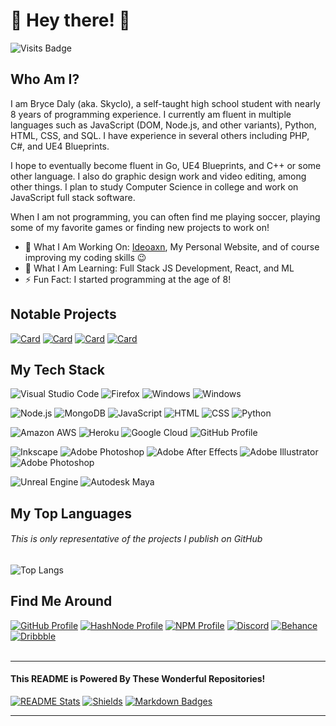<html align="left">
<h1>👋 Hey there! 👋 </h1>

![Visits Badge](https://badges.pufler.dev/visits/skyclo/git-badges)

<h2>Who Am I?</h2>
<p>I am Bryce Daly (aka. Skyclo), a self-taught high school student with nearly 8 years of programming experience. I currently am fluent in multiple languages such as JavaScript (DOM, Node.js, and other variants), Python, HTML, CSS, and SQL. I have experience in several others including PHP, C#, and UE4 Blueprints.</p>

<p>I hope to eventually become fluent in Go, UE4 Blueprints, and C++ or some other language. I also do graphic design work and video editing, among other things. I plan to study Computer Science in college and work on JavaScript full stack software.</p>

<p>When I am not programming, you can often find me playing soccer, playing some of my favorite games or finding new projects to work on!</p>

- 🚀 What I Am Working On: [Ideoaxn](https://github.com/ideoxan), My Personal Website, and of course improving my coding skills 😉
- 🌱 What I Am Learning: Full Stack JS Development, React, and ML
- ⚡ Fun Fact: I started programming at the age of 8!

<h2>Notable Projects</h2>

[![Card](https://github-readme-stats.vercel.app/api/pin/?username=ideoxan&repo=ideoxan)](https://github.com/ideoxan/ideoxan)
[![Card](https://github-readme-stats.vercel.app/api/pin/?username=skyclo&repo=node-scdl)](https://github.com/skyclo/node-scdl)
[![Card](https://github-readme-stats.vercel.app/api/pin/?username=skyclo&repo=streamflow)](https://github.com/skyclo/streamflow)
[![Card](https://github-readme-stats.vercel.app/api/pin/?username=calicode-org&repo=calicode-www)](https://github.com/calicode-org/calicode-www)

<h2>My Tech Stack</h2>

![Visual Studio Code](https://img.shields.io/badge/VSCode-blue?logo=visual-studio-code&style=for-the-badge)
![Firefox](https://img.shields.io/badge/Firefox-%23FF7139?logo=firefox-browser&logoColor=white&style=for-the-badge)
![Windows](https://img.shields.io/badge/Windows-blue?logo=windows&style=for-the-badge)
![Windows](https://img.shields.io/badge/Ubuntu-orange?logo=ubuntu&logoColor=white&style=for-the-badge)

![Node.js](https://img.shields.io/badge/node.js-%2343853D?logo=node.js&logoColor=white&style=for-the-badge)
![MongoDB](https://img.shields.io/badge/mongodb-%2347A248?logo=mongodb&logoColor=white&style=for-the-badge)
![JavaScript](https://img.shields.io/badge/JavaScript-%23323330?logo=javascript&logoColor=%23f0db4f&style=for-the-badge)
![HTML](https://img.shields.io/badge/HTML-%23E44D26?logo=html5&logoColor=white&style=for-the-badge)
![CSS](https://img.shields.io/badge/CSS-%232965f1?logo=css3&style=for-the-badge)
![Python](https://img.shields.io/badge/Python-%2314354C?logo=python&logoColor=%23ffd343&style=for-the-badge)

![Amazon AWS](https://img.shields.io/badge/AWS-%23FF9900?logo=amazon-aws&style=for-the-badge)
![Heroku](https://img.shields.io/badge/Heroku-purple?logo=heroku&style=for-the-badge)
![Google Cloud](https://img.shields.io/badge/Google%20Cloud-blue?logo=google-cloud&logoColor=white&style=for-the-badge)
![GitHub Profile](https://img.shields.io/badge/GitHub-%23212121?logo=github&style=for-the-badge)

![Inkscape](https://img.shields.io/badge/Inkscape-grey?logo=inkscape&style=for-the-badge)
![Adobe Photoshop](https://img.shields.io/badge/Adobe%20Photoshop-black?logo=adobe-photoshop&style=for-the-badge)
![Adobe After Effects](https://img.shields.io/badge/Adobe%20After%20Effects-black?logo=adobe-after-effects&style=for-the-badge)
![Adobe Illustrator](https://img.shields.io/badge/Adobe%20Illustrator-black?logo=adobe-illustrator&style=for-the-badge)
![Adobe Photoshop](https://img.shields.io/badge/Adobe%20Photoshop-black?logo=adobe-photoshop&style=for-the-badge)

![Unreal Engine](https://img.shields.io/badge/UE4-black?logo=unreal-engine&logoColor=white&style=for-the-badge)
![Autodesk Maya](https://img.shields.io/badge/Autodesk%20Maya-%230696D7?logo=autodesk&logoColor=white&style=for-the-badge)

<h2>My Top Languages</h2>
<h6><em>This is only representative of the projects I publish on GitHub</em></h6>

![Top Langs](https://github-readme-stats.vercel.app/api/top-langs/?username=skyclo&layout=compact)

<h2>Find Me Around</h2>

[![GitHub Profile](https://img.shields.io/badge/GitHub-%23212121?logo=github&style=for-the-badge)](https://github.com/Skyclo)
[![HashNode Profile](https://img.shields.io/badge/HashNode-%232962ff?logo=hashnode&style=for-the-badge)](https://hashnode.com/@skyclo)
[![NPM Profile](https://img.shields.io/badge/NPM-%23c12127?logo=npm&style=for-the-badge)](https://www.npmjs.com/~skyclo)
[![Discord](https://img.shields.io/badge/Discord-%237289DA?logo=discord&logoColor=white&style=for-the-badge)]()
[![Behance](https://img.shields.io/badge/Behance-%231769FF?logo=behance&logoColor=white&style=for-the-badge)]()
[![Dribbble](https://img.shields.io/badge/Dribbble-%23EA4C89?logo=dribbble&logoColor=white&style=for-the-badge)]()
<br><br><hr>
<h4>This README is Powered By These Wonderful Repositories!</h4>

[![README Stats](https://img.shields.io/badge/README%20Stats-%23212121?logo=github&style=for-the-badge)](https://github.com/anuraghazra/github-readme-stats)
[![Shields](https://img.shields.io/badge/Shields-%23212121?logo=github&style=for-the-badge)](https://github.com/badges/shields)
[![Markdown Badges](https://img.shields.io/badge/Markdown%20Badges-%23212121?logo=github&style=for-the-badge)](https://github.com/Ileriayo/markdown-badges)
<hr>
</html>
